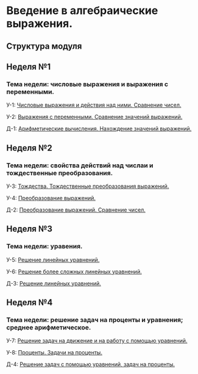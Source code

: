 # Введение в алгебраические выражения.

## Структура модуля

## Неделя №1

### Тема недели: числовые выражения и выражения с переменными.

У-1: [Числовые выражения и действия над ними. Сравнение чисел.](./components/class/class-1.md)

У-2: [Выражения с переменными. Сравнение значений выражений.](./components/class/class-2.md)

Д-1: [Арифметические вычисления. Нахождение значений выражений.](./components/homework/homework-1.md)

## Неделя №2

### Тема недели: свойства действий над числаи и тождественные преобразования.

У-3: [Тождества. Тождественные преобразования выражений.](./components/class/class-3.md)

У-4: [Преобразование выражений.](./components/class/class-4.md)

Д-2: [Преобразование выражений. Сравнение чисел.](./components/homework/homework-2.md)

## Неделя №3

### Тема недели: уравения.

У-5: [Решение линейных уравнений.](./components/class/class-5.md)

У-6: [Решение более сложных линейных уравнений.](./components/class/class-6.md)

Д-3: [Решение линейных уравнений.](./components/homework/homework-3.md)

## Неделя №4

### Тема недели: решение задач на проценты и уравнения; среднее арифметическое.

У-7: [Решение задач на движение и на работу с помощью уравнений.](./components/class/class-7.md)

У-8: [Проценты. Задачи на проценты.](./components/class/class-8.md)

Д-4: [Решение задач с помощью уравнений, задач на проценты.](./components/homework/homework-4.md)
